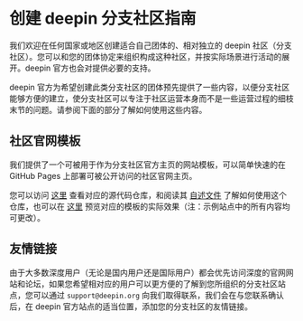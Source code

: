 # 创建 deepin 分支社区指南

我们欢迎在任何国家或地区创建适合自己团体的、相对独立的 deepin 社区（分支社区）。您可以和您的团体协定来组织构成这种社区，并按实际场景进行活动的展开。deepin 官方也会对提供必要的支持。

deepin 官方为希望创建此类分支社区的团体预先提供了一些内容，以便分支社区能够方便的建立，使分支社区可以专注于社区运营本身而不是一些运营过程的细枝末节的问题。请参阅下面的部分了解如何使用这些内容。

## 社区官网模板

我们提供了一个可被用于作为分支社区官方主页的网站模板，可以简单快速的在 GitHub Pages 上部署可被公开访问的社区官网主页。

您可以访问 [这里](https://github.com/deepin-community/community-site-template) 查看对应的源代码仓库，和阅读其 [自述文件](https://github.com/deepin-community/community-site-template/blob/master/README.zh_CN.md) 了解如何使用这个仓库，也可以在 [这里](https://deepin-community.github.io/community-site-template/) 预览对应的模板的实际效果（注：示例站点中的所有内容均可更改）。

<!--

## 媒体素材

我们提供了一些可供直接复用的媒体素材，可参见 [这里](#)。

-->

## 友情链接

由于大多数深度用户（无论是国内用户还是国际用户）都会优先访问深度的官网网站和论坛，如果您希望相对应的用户可以更方便的了解到您所组织的分支社区站点，您可以通过 `support@deepin.org` 向我们取得联系，我们会在与您联系确认后，在 deepin 官方站点的适当位置，添加您的分支社区的友情链接。